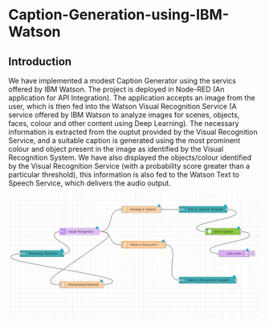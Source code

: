 # Caption-Generation-using-IBM-Watson

## Introduction
We have implemented a modest Caption Generator using the servics offered by IBM Watson. The project is deployed in Node-RED (An application for API Integration). The application accepts an image from the user, which is then fed into the Watson Visual Recognition Service (A service offered by IBM Watson to analyze images for scenes, objects, faces, colour and other content using Deep Learning). The necessary information is extracted from the ouptut provided by the Visual Recognition Service, and a suitable caption is generated using the most prominent colour and object present in the image as identified by the Visual Recognition System. We have also displayed the objects/colour identified by the Visual Recognition Service (with a probability score greater than a particular threshold), this information is also fed to the Watson Text to Speech Service, which delivers the audio output.


![](Flow%20Diagram/Node%20Red%20Flow.png)
